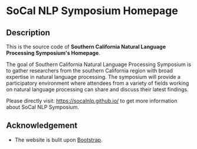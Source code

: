 # SoCal NLP Symposium Homepage

## Description

This is the source code of **Southern California Natural Language Processing Symposium's Homepage**.

The goal of Southern California Natural Language Processing Symposium is to gather researchers from the southern California region with broad expertise in natural language processing. The symposium will provide a participatory environment where attendees from a variety of fields working on natural language processing can share and discuss their latest findings.

Please directly visit: https://socalnlp.github.io/ to get more information about SoCal NLP Symposium.

## Acknowledgement

* The website is bulit upon [Bootstrap](http://getbootstrap.com).



